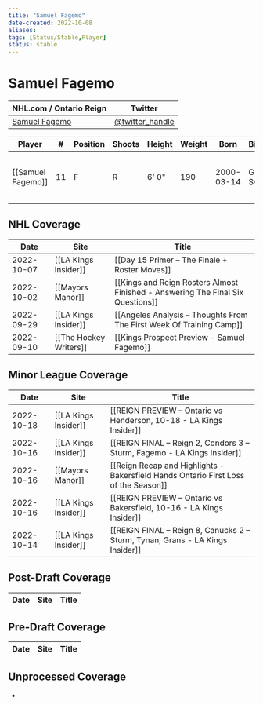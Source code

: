 ```yaml
---
title: "Samuel Fagemo"
date-created: 2022-10-08
aliases: 
tags: [Status/Stable,Player]
status: stable
---
```


# Samuel Fagemo

NHL.com / Ontario Reign | Twitter
-|-
[Samuel Fagemo](https://ontarioreign.com/roster/samuel-fagemo) | [@twitter_handle](https://twitter.com/)

Player | \# | Position | Shoots | Height | Weight | Born | Birthplace | Draft 
-|-|-|-|-|-|-|-|-
[[Samuel Fagemo]] | 11 | F | R | 6' 0" | 190 | 2000-03-14 | Goteborg, Sweden | LAK 2nd RD, 2019 (50th)



## NHL  Coverage
| Date       | Site                   | Title                                                                           |
| ---------- | ---------------------- | ------------------------------------------------------------------------------- |
| 2022-10-07 | [[LA Kings Insider]]   | [[Day 15 Primer – The Finale + Roster Moves]]                                   |
| 2022-10-02 | [[Mayors Manor]]       | [[Kings and Reign Rosters Almost Finished - Answering The Final Six Questions]] |
| 2022-09-29 | [[LA Kings Insider]]   | [[Angeles Analysis – Thoughts From The First Week Of Training Camp]]            |
| 2022-09-10 | [[The Hockey Writers]] | [[Kings Prospect Preview - Samuel Fagemo]]                                     |


## Minor League Coverage
| Date       | Site                 | Title                                                                               |
| ---------- | -------------------- | ----------------------------------------------------------------------------------- |
| 2022-10-18 | [[LA Kings Insider]] | [[REIGN PREVIEW – Ontario vs Henderson, 10-18 - LA Kings Insider]]                                                                                |
| 2022-10-16 | [[LA Kings Insider]] | [[REIGN FINAL – Reign 2, Condors 3 – Sturm, Fagemo - LA Kings Insider]]                                                                                  |
| 2022-10-16 | [[Mayors Manor]]     | [[Reign Recap and Highlights - Bakersfield Hands Ontario First Loss of the Season]] |
| 2022-10-16 | [[LA Kings Insider]] | [[REIGN PREVIEW – Ontario vs Bakersfield, 10-16 - LA Kings Insider]]               |
| 2022-10-14 | [[LA Kings Insider]] | [[REIGN FINAL – Reign 8, Canucks 2 – Sturm, Tynan, Grans - LA Kings Insider]]       |



## Post-Draft Coverage
Date | Site |  Title
---|---|---



## Pre-Draft Coverage
Date | Site |  Title
---|---|---


## Unprocessed Coverage
- 
